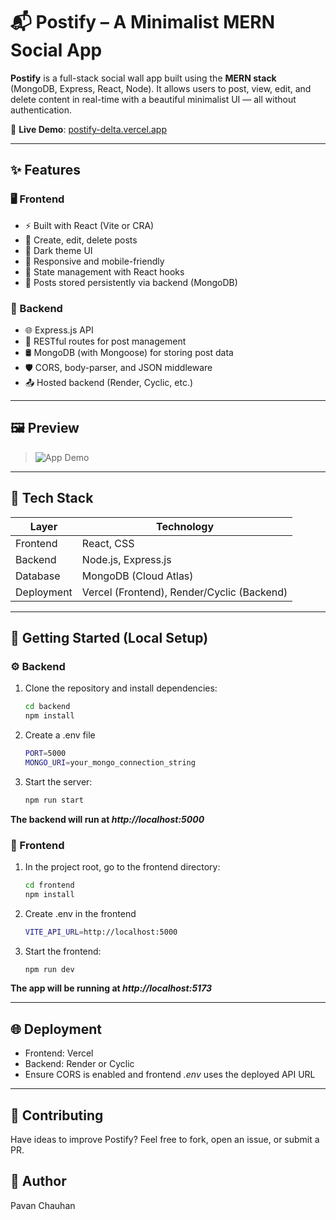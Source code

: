 # 📬 Postify – A Minimalist MERN Social App

**Postify** is a full-stack social wall app built using the **MERN stack** (MongoDB, Express, React, Node). It allows users to post, view, edit, and delete content in real-time with a beautiful minimalist UI — all without authentication.

🔗 **Live Demo**: [postify-delta.vercel.app](https://postify-delta.vercel.app/)

---

## ✨ Features

### 🖥️ Frontend
- ⚡ Built with React (Vite or CRA)
- 📝 Create, edit, delete posts
- 🌙 Dark theme UI
- 📱 Responsive and mobile-friendly
- 🧠 State management with React hooks
- 💾 Posts stored persistently via backend (MongoDB)

### 🔧 Backend
- 🌐 Express.js API
- 🧩 RESTful routes for post management
- 🛢️ MongoDB (with Mongoose) for storing post data
- 🛡️ CORS, body-parser, and JSON middleware
- 📤 Hosted backend (Render, Cyclic, etc.)

---

## 🖼️ Preview

> ![App Demo](assets/)

---

## 🧱 Tech Stack

| Layer       | Technology     |
|-------------|----------------|
| Frontend    | React, CSS     |
| Backend     | Node.js, Express.js |
| Database    | MongoDB (Cloud Atlas) |
| Deployment  | Vercel (Frontend), Render/Cyclic (Backend) |

---

## 🚀 Getting Started (Local Setup)

### ⚙️ Backend

1. Clone the repository and install dependencies:
   ```bash
   cd backend
   npm install

2. Create a .env file
   ```bash
   PORT=5000
   MONGO_URI=your_mongo_connection_string

3. Start the server:
   ```bash
   npm run start

**The backend will run at *http://localhost:5000***

### 🎨 Frontend
1. In the project root, go to the frontend directory:
   ```bash
   cd frontend
   npm install

2. Create .env in the frontend
   ```bash
   VITE_API_URL=http://localhost:5000

3. Start the frontend:
   ```bash
   npm run dev

**The app will be running at *http://localhost:5173***

---

## 🌐 Deployment
- Frontend: Vercel
- Backend: Render or Cyclic
- Ensure CORS is enabled and frontend *.env* uses the deployed API URL

---

## 🤝 Contributing
Have ideas to improve Postify?
Feel free to fork, open an issue, or submit a PR.

## 👤 Author
Pavan Chauhan
